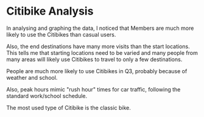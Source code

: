 # Citibike Analysis In analysing and graphing the data, I noticed that Members are much more likely to use the Citibikes than casual users.Also, the end destinations have many more visits than the start locations. This tells me that starting locations need to be varied and many people from many areas will likely use Citibikes to travel to only a few destinations.People are much more likely to use Citibikes in Q3, probably because of weather and school.Also, peak hours mimic "rush hour" times for car traffic, following the standard work/school schedule.The most used type of Citibike is the classic bike.